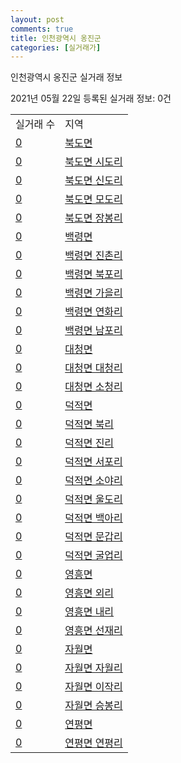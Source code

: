 ```yaml
---
layout: post
comments: true
title: 인천광역시 옹진군
categories: [실거래가]
---
```


인천광역시 옹진군 실거래 정보

2021년 05월 22일 등록된 실거래 정보: 0건


<table>
  <tr>
    <td>실거래 수</td>
    <td>지역</td>
  </tr>

  
  <tr>
    <td><a href="2872031000.html">0</a></td>
    <td><a href="2872031000.html">북도면</a></td>
  </tr>
    

  <tr>
    <td><a href="2872031021.html">0</a></td>
    <td><a href="2872031021.html">북도면 시도리</a></td>
  </tr>
    

  <tr>
    <td><a href="2872031022.html">0</a></td>
    <td><a href="2872031022.html">북도면 신도리</a></td>
  </tr>
    

  <tr>
    <td><a href="2872031023.html">0</a></td>
    <td><a href="2872031023.html">북도면 모도리</a></td>
  </tr>
    

  <tr>
    <td><a href="2872031024.html">0</a></td>
    <td><a href="2872031024.html">북도면 장봉리</a></td>
  </tr>
    

  <tr>
    <td><a href="2872033000.html">0</a></td>
    <td><a href="2872033000.html">백령면</a></td>
  </tr>
    

  <tr>
    <td><a href="2872033021.html">0</a></td>
    <td><a href="2872033021.html">백령면 진촌리</a></td>
  </tr>
    

  <tr>
    <td><a href="2872033022.html">0</a></td>
    <td><a href="2872033022.html">백령면 북포리</a></td>
  </tr>
    

  <tr>
    <td><a href="2872033023.html">0</a></td>
    <td><a href="2872033023.html">백령면 가을리</a></td>
  </tr>
    

  <tr>
    <td><a href="2872033024.html">0</a></td>
    <td><a href="2872033024.html">백령면 연화리</a></td>
  </tr>
    

  <tr>
    <td><a href="2872033025.html">0</a></td>
    <td><a href="2872033025.html">백령면 남포리</a></td>
  </tr>
    

  <tr>
    <td><a href="2872034000.html">0</a></td>
    <td><a href="2872034000.html">대청면</a></td>
  </tr>
    

  <tr>
    <td><a href="2872034021.html">0</a></td>
    <td><a href="2872034021.html">대청면 대청리</a></td>
  </tr>
    

  <tr>
    <td><a href="2872034022.html">0</a></td>
    <td><a href="2872034022.html">대청면 소청리</a></td>
  </tr>
    

  <tr>
    <td><a href="2872035000.html">0</a></td>
    <td><a href="2872035000.html">덕적면</a></td>
  </tr>
    

  <tr>
    <td><a href="2872035021.html">0</a></td>
    <td><a href="2872035021.html">덕적면 북리</a></td>
  </tr>
    

  <tr>
    <td><a href="2872035022.html">0</a></td>
    <td><a href="2872035022.html">덕적면 진리</a></td>
  </tr>
    

  <tr>
    <td><a href="2872035023.html">0</a></td>
    <td><a href="2872035023.html">덕적면 서포리</a></td>
  </tr>
    

  <tr>
    <td><a href="2872035024.html">0</a></td>
    <td><a href="2872035024.html">덕적면 소야리</a></td>
  </tr>
    

  <tr>
    <td><a href="2872035025.html">0</a></td>
    <td><a href="2872035025.html">덕적면 울도리</a></td>
  </tr>
    

  <tr>
    <td><a href="2872035026.html">0</a></td>
    <td><a href="2872035026.html">덕적면 백아리</a></td>
  </tr>
    

  <tr>
    <td><a href="2872035027.html">0</a></td>
    <td><a href="2872035027.html">덕적면 문갑리</a></td>
  </tr>
    

  <tr>
    <td><a href="2872035028.html">0</a></td>
    <td><a href="2872035028.html">덕적면 굴업리</a></td>
  </tr>
    

  <tr>
    <td><a href="2872036000.html">0</a></td>
    <td><a href="2872036000.html">영흥면</a></td>
  </tr>
    

  <tr>
    <td><a href="2872036021.html">0</a></td>
    <td><a href="2872036021.html">영흥면 외리</a></td>
  </tr>
    

  <tr>
    <td><a href="2872036022.html">0</a></td>
    <td><a href="2872036022.html">영흥면 내리</a></td>
  </tr>
    

  <tr>
    <td><a href="2872036023.html">0</a></td>
    <td><a href="2872036023.html">영흥면 선재리</a></td>
  </tr>
    

  <tr>
    <td><a href="2872037000.html">0</a></td>
    <td><a href="2872037000.html">자월면</a></td>
  </tr>
    

  <tr>
    <td><a href="2872037021.html">0</a></td>
    <td><a href="2872037021.html">자월면 자월리</a></td>
  </tr>
    

  <tr>
    <td><a href="2872037022.html">0</a></td>
    <td><a href="2872037022.html">자월면 이작리</a></td>
  </tr>
    

  <tr>
    <td><a href="2872037023.html">0</a></td>
    <td><a href="2872037023.html">자월면 승봉리</a></td>
  </tr>
    

  <tr>
    <td><a href="2872038000.html">0</a></td>
    <td><a href="2872038000.html">연평면</a></td>
  </tr>
    

  <tr>
    <td><a href="2872038021.html">0</a></td>
    <td><a href="2872038021.html">연평면 연평리</a></td>
  </tr>
    


</table>
    